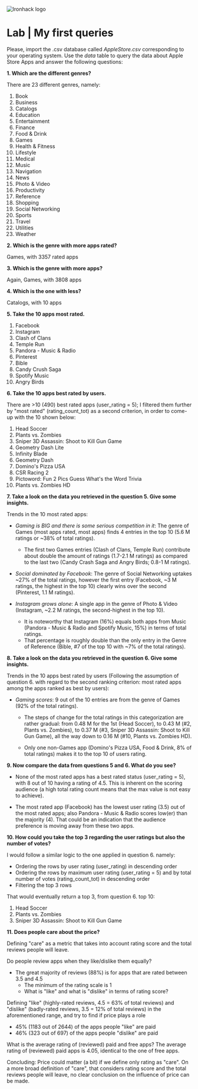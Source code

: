 ![Ironhack logo](https://i.imgur.com/1QgrNNw.png)

# Lab | My first queries

Please, import the .csv database called *AppleStore.csv* corresponding to your operating system. Use the *data* table to query the data about Apple Store Apps and answer the following questions: 

**1. Which are the different genres?**

There are 23 different genres, namely:
1. Book
2. Business
3. Catalogs
4. Education
5. Entertainment
6. Finance
7. Food & Drink
8. Games
9. Health & Fitness
10. Lifestyle
11. Medical
12. Music
13. Navigation
14. News
15. Photo & Video
16. Productivity
17. Reference
18. Shopping
19. Social Networking
20. Sports
21. Travel
22. Utilities
23. Weather

**2. Which is the genre with more apps rated?**

Games, with 3357 rated apps

**3. Which is the genre with more apps?**

Again, Games, with 3808 apps

**4. Which is the one with less?**

Catalogs, with 10 apps

**5. Take the 10 apps most rated.**

1. Facebook
2. Instagram
3. Clash of Clans
4. Temple Run
5. Pandora - Music & Radio
6. Pinterest
7. Bible
8. Candy Crush Saga
9. Spotify Music
10. Angry Birds

**6. Take the 10 apps best rated by users.**

There are >10 (490) best rated apps (user_rating = 5); I filtered them further by "most rated" (rating_count_tot) as a second criterion, in order to come-up with the 10 shown below:
1. Head Soccer
2. Plants vs. Zombies
3. Sniper 3D Assassin: Shoot to Kill Gun Game
4. Geometry Dash Lite
5. Infinity Blade
6. Geometry Dash
7. Domino's Pizza USA
8. CSR Racing 2
9. Pictoword: Fun 2 Pics Guess What's the Word Trivia
10. Plants vs. Zombies HD

**7. Take a look on the data you retrieved in the question 5. Give some insights.**

Trends in the 10 most rated apps:

- _Gaming is BIG and there is some serious competition in it_: The genre of Games (most apps rated, most apps) finds 4 entries in the top 10 (5.6 M ratings or ~38% of total ratings).

  - The first two Games entries (Clash of Clans, Temple Run) contribute about double the amount of ratings (1.7-2.1 M ratings) as compared to the last two (Candy Crash Saga and Angry Birds; 0.8-1 M ratings).

- _Social dominated by Facebook_: The genre of Social Networking uptakes ~27% of the total ratings, however the first entry (Facebook, ~3 M ratings, the highest in the top 10) clearly wins over the second (Pinterest, 1.1 M ratings).

- _Instagram grows alone_: A single app in the genre of Photo & Video (Instagram, ~2.2 M ratings, the second-highest in the top 10).
  - It is noteworthy that Instagram (16%) equals both apps from Music (Pandora - Music & Radio and Spotify Music, 15%) in terms of total ratings.
  - That percentage is roughly double than the only entry in the Genre of Reference (Bible, #7 of the top 10 with ~7% of the total ratings).

**8. Take a look on the data you retrieved in the question 6. Give some insights.**

Trends in the 10 apps best rated by users (Following the assumption of question 6. with regard to the second ranking criterion: most rated apps among the apps ranked as best by users):

- _Gaming scores_: 9 out of the 10 entries are from the genre of Games (92% of the total ratings).

  - The steps of change for the total ratings in this categorization are rather gradual: from 0.48 M for the 1st (Head Soccer), to 0.43 M (#2, Plants vs. Zombies), to 0.37 M (#3, Sniper 3D Assassin: Shoot to Kill Gun Game), all the way down to 0.16 M (#10, Plants vs. Zombies HD).

  - Only one non-Games app (Domino's Pizza USA, Food & Drink, 8% of total ratings) makes it to the top 10 of users rating.

**9. Now compare the data from questions 5 and 6. What do you see?**

- None of the most rated apps has a best rated status (user_rating = 5), with 8 out of 10 having a rating of 4.5. This is inherent on the scoring audience (a high total rating count means that the max value is not easy to achieve).

- The most rated app (Facebook) has the lowest user rating (3.5) out of the most rated apps; also Pandora - Music & Radio scores low(er) than the majority (4). That could be an indication that the audience preference is moving away from these two apps.


**10. How could you take the top 3 regarding the user ratings but also the number of votes?**

I would follow a similar logic to the one applied in question 6. namely:
- Ordering the rows by user rating (user_rating) in descending order
- Ordering the rows by maximum user rating (user_rating = 5) and by total number of votes (rating_count_tot) in descending order
- Filtering the top 3 rows

That would eventually return a top 3, from question 6. top 10:
1. Head Soccer
2. Plants vs. Zombies
3. Sniper 3D Assassin: Shoot to Kill Gun Game

**11. Does people care about the price?**

Defining "care" as a metric that takes into account rating score and the total reviews people will leave.

Do people review apps when they like/dislike them equally?
- The great majority of reviews (88%) is for apps that are rated between 3.5 and 4.5
  - The minimum of the rating scale is 1
  - What is "like" and what is "dislike" in terms of rating score?

Defining "like" (highly-rated reviews, 4.5 = 63% of total reviews) and "dislike" (badly-rated reviews, 3.5 = 12% of total reviews) in the aforementioned range, and try to find if price plays a role
- 45% (1183 out of 2644) of the apps people "like" are paid
- 46% (323 out of 697) of the apps people "dislike" are paid

What is the average rating of (reviewed) paid and free apps?
The average rating of (reviewed) paid apps is 4.05, identical to the one of free apps.

Concluding: Price could matter (a bit) if we define only rating as "care". On a more broad definition of "care", that considers rating score and the total reviews people will leave, no clear conclusion on the influence of price can be made.
